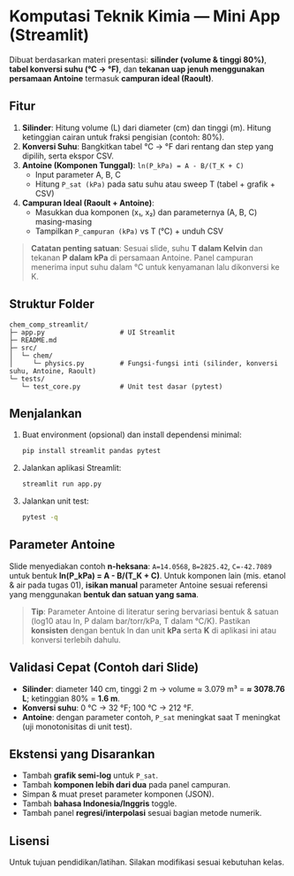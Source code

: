 # Komputasi Teknik Kimia — Mini App (Streamlit)

Dibuat berdasarkan materi presentasi: **silinder (volume & tinggi 80%)**, **tabel konversi suhu (°C → °F)**, dan **tekanan uap jenuh menggunakan persamaan Antoine** termasuk **campuran ideal (Raoult)**.

## Fitur
1. **Silinder**: Hitung volume (L) dari diameter (cm) dan tinggi (m). Hitung ketinggian cairan untuk fraksi pengisian (contoh: 80%).
2. **Konversi Suhu**: Bangkitkan tabel °C → °F dari rentang dan step yang dipilih, serta ekspor CSV.
3. **Antoine (Komponen Tunggal)**: `ln(P_kPa) = A - B/(T_K + C)`
   - Input parameter A, B, C
   - Hitung `P_sat (kPa)` pada satu suhu atau sweep T (tabel + grafik + CSV)
4. **Campuran Ideal (Raoult + Antoine)**:
   - Masukkan dua komponen (x₁, x₂) dan parameternya (A, B, C) masing-masing
   - Tampilkan `P_campuran (kPa)` vs T (°C) + unduh CSV

> **Catatan penting satuan**: Sesuai slide, suhu **T dalam Kelvin** dan tekanan **P dalam kPa** di persamaan Antoine. Panel campuran menerima input suhu dalam °C untuk kenyamanan lalu dikonversi ke K.

## Struktur Folder
```
chem_comp_streamlit/
├─ app.py                   # UI Streamlit
├─ README.md
├─ src/
│  └─ chem/
│     └─ physics.py         # Fungsi-fungsi inti (silinder, konversi suhu, Antoine, Raoult)
└─ tests/
   └─ test_core.py          # Unit test dasar (pytest)
```

## Menjalankan
1. Buat environment (opsional) dan install dependensi minimal:
   ```bash
   pip install streamlit pandas pytest
   ```
2. Jalankan aplikasi Streamlit:
   ```bash
   streamlit run app.py
   ```
3. Jalankan unit test:
   ```bash
   pytest -q
   ```

## Parameter Antoine
Slide menyediakan contoh **n-heksana**: `A=14.0568`, `B=2825.42`, `C=-42.7089` untuk bentuk **ln(P_kPa) = A - B/(T_K + C)**.
Untuk komponen lain (mis. etanol & air pada tugas 01), **isikan manual** parameter Antoine sesuai referensi yang menggunakan **bentuk dan satuan yang sama**.

> **Tip**: Parameter Antoine di literatur sering bervariasi bentuk & satuan (log10 atau ln, P dalam bar/torr/kPa, T dalam °C/K). Pastikan **konsisten** dengan bentuk ln dan unit **kPa** serta **K** di aplikasi ini atau konversi terlebih dahulu.

## Validasi Cepat (Contoh dari Slide)
- **Silinder**: diameter 140 cm, tinggi 2 m → volume ≈ 3.079 m³ = **≈ 3078.76 L**; ketinggian 80% = **1.6 m**.
- **Konversi suhu**: 0 °C → 32 °F; 100 °C → 212 °F.
- **Antoine**: dengan parameter contoh, `P_sat` meningkat saat T meningkat (uji monotonisitas di unit test).

## Ekstensi yang Disarankan
- Tambah **grafik semi-log** untuk `P_sat`.
- Tambah **komponen lebih dari dua** pada panel campuran.
- Simpan & muat preset parameter komponen (JSON).
- Tambah **bahasa Indonesia/Inggris** toggle.
- Tambah panel **regresi/interpolasi** sesuai bagian metode numerik.

## Lisensi
Untuk tujuan pendidikan/latihan. Silakan modifikasi sesuai kebutuhan kelas.
